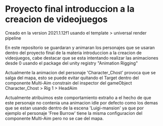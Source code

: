 # Proyecto final introduccion a la creacion de videojuegos

Creado en la version 2021.1.12f1 usando el template > universal render pipeline

En este repositorio se guardaran y animaran los personajes que se usaran dentro del proyecto final de la materia introduccion a la creacion de videojuegos, cabe destacar que se esta intentando realizar las animaciones desde 0 usando el package del unity registry "Animation Rigging"

Actualmente la animacion del personaje 'Character_Chost' provoca que se salga del mapa, esto se puede evitar quitando el Target dentro del componente Multi-Aim constrain del inspector del gameObject Character_Chost > Rig 1 > HeadAim 

Actualmente atribuimos este comportamiento extraño a el hecho de que este personaje no contenia una animacion idle por defecto como los demas que se estan usando dentro de la escena 'Luigi-mansion' ya que por ejemplo el personaje 'Free Burrow' tiene la misma configuracion del componente Multi-Aim pero no se cae del mapa.